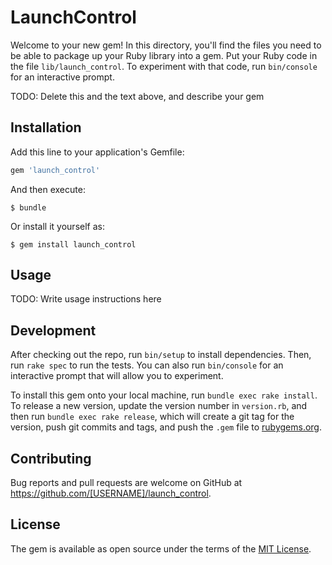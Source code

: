 # LaunchControl

Welcome to your new gem! In this directory, you'll find the files you need to be able to package up your Ruby library into a gem. Put your Ruby code in the file `lib/launch_control`. To experiment with that code, run `bin/console` for an interactive prompt.

TODO: Delete this and the text above, and describe your gem

## Installation

Add this line to your application's Gemfile:

```ruby
gem 'launch_control'
```

And then execute:

    $ bundle

Or install it yourself as:

    $ gem install launch_control

## Usage

TODO: Write usage instructions here

## Development

After checking out the repo, run `bin/setup` to install dependencies. Then, run `rake spec` to run the tests. You can also run `bin/console` for an interactive prompt that will allow you to experiment.

To install this gem onto your local machine, run `bundle exec rake install`. To release a new version, update the version number in `version.rb`, and then run `bundle exec rake release`, which will create a git tag for the version, push git commits and tags, and push the `.gem` file to [rubygems.org](https://rubygems.org).

## Contributing

Bug reports and pull requests are welcome on GitHub at https://github.com/[USERNAME]/launch_control.


## License

The gem is available as open source under the terms of the [MIT License](http://opensource.org/licenses/MIT).

